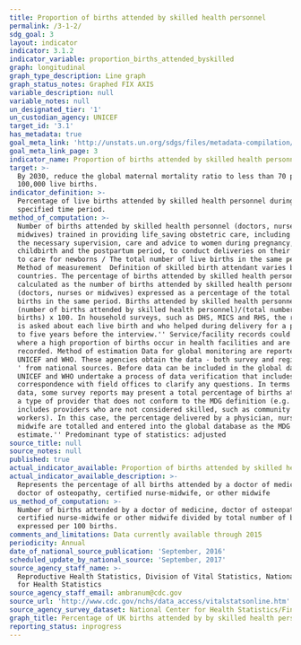 ```yaml
---
title: Proportion of births attended by skilled health personnel
permalink: /3-1-2/
sdg_goal: 3
layout: indicator
indicator: 3.1.2
indicator_variable: proportion_births_attended_byskilled
graph: longitudinal
graph_type_description: Line graph
graph_status_notes: Graphed FIX AXIS
variable_description: null
variable_notes: null
un_designated_tier: '1'
un_custodian_agency: UNICEF
target_id: '3.1'
has_metadata: true
goal_meta_link: 'http://unstats.un.org/sdgs/files/metadata-compilation/Metadata-Goal-3.pdf'
goal_meta_link_page: 3
indicator_name: Proportion of births attended by skilled health personnel
target: >-
  By 2030, reduce the global maternal mortality ratio to less than 70 per
  100,000 live births.
indicator_definition: >-
  Percentage of live births attended by skilled health personnel during a
  specified time period.
method_of_computation: >-
  Number of births attended by skilled health personnel (doctors, nurses or
  midwives) trained in providing life_saving obstetric care, including giving
  the necessary supervision, care and advice to women during pregnancy,
  childbirth and the postpartum period, to conduct deliveries on their own, and
  to care for newborns / The total number of live births in the same period
  Method of measurement  Definition of skilled birth attendant varies between
  countries. The percentage of births attended by skilled health personnel is
  calculated as the number of births attended by skilled health personnel
  (doctors, nurses or midwives) expressed as a percentage of the total number of
  births in the same period. Births attended by skilled health personnel =
  (number of births attended by skilled health personnel)/(total number of live
  births) x 100. In household surveys, such as DHS, MICS and RHS, the respondent
  is asked about each live birth and who helped during delivery for a period up
  to five years before the interview.'' Service/facility records could be used
  where a high proportion of births occur in health facilities and are therefore
  recorded. Method of estimation Data for global monitoring are reported by
  UNICEF and WHO. These agencies obtain the data - both survey and registry data
  ' from national sources. Before data can be included in the global databases,
  UNICEF and WHO undertake a process of data verification that includes
  correspondence with field offices to clarify any questions. In terms of survey
  data, some survey reports may present a total percentage of births attended by
  a type of provider that does not conform to the MDG definition (e.g. total
  includes providers who are not considered skilled, such as community health
  workers). In this case, the percentage delivered by a physician, nurse or
  midwife are totalled and entered into the global database as the MDG
  estimate.'' Predominant type of statistics: adjusted
source_title: null
source_notes: null
published: true
actual_indicator_available: Proportion of births attended by skilled health personnel
actual_indicator_available_description: >-
  Represents the percentage of all births attended by a doctor of medicine,
  doctor of osteopathy, certified nurse-midwife, or other midwife
us_method_of_computation: >-
  Number of births attended by a doctor of medicine, doctor of osteopathy,
  certified nurse-midwife or other midwife divided by total number of births
  expressed per 100 births.
comments_and_limitations: Data currently available through 2015
periodicity: Annual
date_of_national_source_publication: 'September, 2016'
scheduled_update_by_national_source: 'September, 2017'
source_agency_staff_name: >-
  Reproductive Health Statistics, Division of Vital Statistics, National Center
  for Health Statistics
source_agency_staff_email: ambranum@cdc.gov
source_url: 'http://www.cdc.gov/nchs/data_access/vitalstatsonline.htm'
source_agency_survey_dataset: National Center for Health Statistics/Final natality data
graph_title: Percentage of UK births attended by by skilled health personnel
reporting_status: inprogress
---
```

